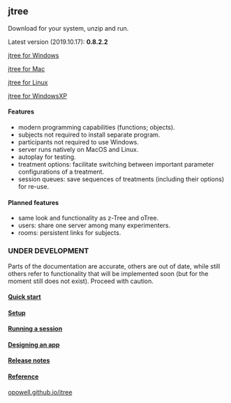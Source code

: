 ## jtree
Download for your system, unzip and run.

Latest version (2019.10.17): **0.8.2.2**

<a href='https://github.com/opowell/jtree/releases/latest/download/jtree-0.8.2.2-win.zip'>jtree for Windows</a>

<a href='https://github.com/opowell/jtree/releases/latest/download/jtree-0.8.2.2-macos.zip'>jtree for Mac</a>

<a href='https://github.com/opowell/jtree/releases/latest/download/jtree-0.8.2.2-linux.zip'>jtree for Linux</a>

<a href='https://github.com/opowell/jtree/releases/latest/download/jtree-0.8.2.2-winxp.zip'>jtree for WindowsXP</a>

#### Features
- modern programming capabilities (functions; objects).
- subjects not required to install separate program.
- participants not required to use Windows.
- server runs natively on MacOS and Linux.
- autoplay for testing.
- treatment options: facilitate switching between important parameter configurations of a treatment.
- session queues: save sequences of treatments (including their options) for re-use.

#### Planned features
- same look and functionality as z-Tree and oTree.
- users: share one server among many experimenters.
- rooms: persistent links for subjects.

### UNDER DEVELOPMENT
Parts of the documentation are accurate, others are out of date, while still others refer to functionality that will be implemented soon (but for the moment still does not exist). Proceed with caution.

#### <a href='https://opowell.github.io/jtree/reference/tutorial-1-quick-start.html'>Quick start</a>

#### <a href='https://opowell.github.io/jtree/reference/tutorial-2-setup.html'>Setup</a>

#### <a href='https://opowell.github.io/jtree/reference/tutorial-3-running-a-session.html'>Running a session</a>

#### <a href='https://opowell.github.io/jtree/reference/tutorial-4-designing-an-app.html'>Designing an app</a>

#### <a href='https://opowell.github.io/jtree/reference/tutorial-7-release-notes.html'>Release notes</a>

#### <a href='https://opowell.github.io/jtree/reference/index.html'>Reference</a>

<a href='https://opowell.github.io/jtree'>opowell.github.io/jtree</a>

